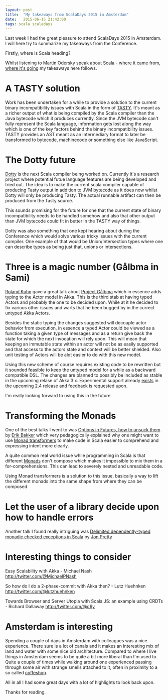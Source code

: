 ```yaml
---
layout: post
title:  "My takeaways from ScalaDays 2015 in Amsterdam"
date:   2015-06-15 21:42:00
tags: scala scaladays
---
```

Last week I had the great pleasure to attend ScalaDays 2015 in Amsterdam.
I will here try to summarize my takeaways from the Conference.

Firstly, where is Scala heading?

Whilst listening to [Martin Odersky](http://twitter.com/@odersky) speak about
[Scala - where it came from, where it's going](http://event.scaladays.org/scaladays-amsterdam-2015#!#schedulePopupExtras-6883)
my takeaways here follows.

# A TASTY solution

Work has been undertaken for a while to provide a solution to the current binary incompatibility issues with Scala in the form of [TASTY](http://drive.google.com/open?id=1h3KUMxsSSjyze05VecJGQ5H2yh7fNADtIf3chD3_wr0).
It's meant as a richer output of what is being compiled by the Scala compiler than the Java bytecode which it produces currently. Since the JVM bytecode can't fully represent
the Scala language, information gets lost along the way which is one of the key factors behind the binary incompatibility issues.
TASTY provides an AST meant as an intermediary format to later be transformed to bytecode, machinecode or something else like JavaScript.

# The Dotty future

[Dotty](https://github.com/lampepfl/dotty) is the next Scala compiler being worked on.
Currently it's a research project where potential futue language features are being developed and tried out.
The idea is to make the current scala compiler capable of producing Tasty output in addition to JVM bytecode as it does now whilst Dotty will only be producing Tasty.
The actual runnable artifact can then be produced from the Tasty source.

This sounds promising for the future for one that the current state of binary incompatibility needs to be handled somehow and also that other output than JVM bytecode
could fit in better in the TASTY way of things.

Dotty was also something that one kept hearing about during the Conference which would solve various tricky issues with the current compiler.
One example of that would be Union/Intersection types where one can describe types as being just that, unions or intersections.

# Three is a magic number (Gålbma in Sami)

[Roland Kuhn](http://twitter.com/@rolandkuhn) gave a great talk about [Project Gålbma]()
which in essence adds typing to the Actor model in Akka. This is the third stab at having typed Actors and probably the one to be
decided upon. While at it he decided to fix various other issues and warts that he been bugged by in the currect untyped Akka Actors.

Besides the static typing the changes suggested will decouple actor behavior from execution, in essence a typed Actor could be
viewed as a function taking a given type of messages and as a return give back the state for which the next invocation will rely upon.
This will mean that keeping an immutable state within an actor will not be as easily supported and that access to the actors state and
context will be better shielded. Also unit testing of Actors will be alot easier to do with this new model.

Using this new scheme of course requires existing code to be rewritten but it sounded feasible to keep the untyped model for a while
as a backward compatible DSL.
The changes are planned to possibly be included as stable in the upcoming relase of Akka 3.x.
Experimental support already [exists](http://doc.akka.io/docs/akka/2.4-M1/scala/typed.html) in the upcoming 2.4 release and
feedback is requested upon. 
 
I'm really looking forward to using this in the future.

# Transforming the Monads

One of the best talks I went to was [Options in Futures, how to unsuck them](http://event.scaladays.org/scaladays-amsterdam-2015#!#schedulePopupExtras-6901)
by [Erik Bakker](http://twitter.com/@eamelink) which very pedagogically explained why one might want to use
[Monad transformers](https://en.wikipedia.org/wiki/Monad_transformer) to make code in Scala easier to comprehend and
expressing intent more clearly.

A quite common real world issue while programming in Scala is that different [Monads](https://en.wikipedia.org/wiki/Monad_(functional_programming))
don't compose which makes it impossible to mix them in a for-comprehensions. This can lead to severely nested and
unreadable code.

Using Monad transformers is a solution to this issue, basically a way to lift the different monads into the same shape from
where they can be composed.

# Let the user of a library decide upon how to handle errors

Another talk I found really intriguing was
[Delimited dependently-typed monadic checked exceptions in Scala](http://event.scaladays.org/scaladays-amsterdam-2015#!#schedulePopupExtras-6918)
by [Jon Pretty](http://twitter.com/@propensive)




# Interesting things to consider

Easy Scalability with Akka - Michael Nash http://twitter.com/@MichaelPNash

So how do I do a 2-phase-commit with Akka then? - Lutz Huehnken http://twitter.com/@lutzhuehnken

Towards Browser and Server Utopia with Scala.JS: an example using CRDTs - Richard Dallaway http://twitter.com/@d6y


 
# Amsterdam is interesting

Spending a couple of days in Amsterdam with colleagues was a nice experience. There sure is a lot of canals and it makes an
interesting mix of land and water with some nice old architecture.
Compared to where I live things in Amsterdam seems to be quite a bit more liberal than I'm used to. Quite a couple of times
while walking around one experienced passing through some air with strange smells attached to it, often in proximity
to a so called [coffeshop](https://en.wikipedia.org/wiki/Cannabis_coffee_shop).

All in all I had some great days with a lot of highlights to look back upon.
 
Thanks for reading.